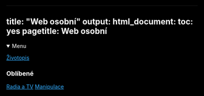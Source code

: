 <html>
<head>
<base target="_blank">
<title>Multimedia</title>
</head>
<body>
<meta charset=(UTF-8(>
<meta name=(viewport( content=(width=device-width, initial-scale=1">
<style>
html {color: white;background-color:black;text-align: left;} 
a:link { color: #33adff;}
a:visited {color: #ff9933;}
a:hover {  color: #ffff1a;}
a:active {  color: #33ff33;}
</style>


---
title: "Web osobní"
output:
  html_document:
    toc: yes
pagetitle: Web osobní
---
<details open>
<summary>Menu</summary>

[Životopis](https://rawcdn.githack.com/bedjan/openbox/1e18f370bde7d2c1d97d026a2b5ca2264d2f5fe3/zivotopis.html)


</details> 



### Oblíbené

[Radia a TV](http://janbednar.sweb.cz/mm.php)
[Manipulace](https://raw.githack.com/bedjan/openbox/main/manipulace.html)

